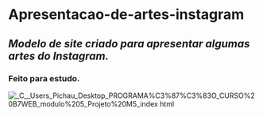 # Apresentacao-de-artes-instagram

<h2> <strong> <em> Modelo de site criado para apresentar algumas artes do Instagram.</em> </strong> </h2>
<h3> Feito para estudo.</h3>

![_C__Users_Pichau_Desktop_PROGRAMA%C3%87%C3%83O_CURSO%20B7WEB_modulo%205_Projeto%20M5_index html](https://user-images.githubusercontent.com/70414436/109035834-c912ca80-76a7-11eb-99bc-05ff0a9cb74d.png)

